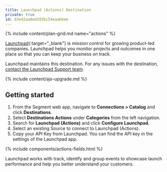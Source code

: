 ```yaml
---
title: Launchpad (Actions) Destination
private: true
id: 63e42aa0ed203bc54eaabbee
---
```



{% include content/plan-grid.md name="actions" %}

[Launchpad](https://www.launchpad.pm/?utm_source=segmentio&utm_medium=docs&utm_campaign=partners){:target="_blank"} is mission control for growing product-led companies. Launchpad helps you monitor projects and outcomes in one place so that you can keep your business on track.


Launchpad maintains this destination. For any issues with the destination, [contact the Launchpad Support team](mailto:support@launchpad.pm).


{% include content/ajs-upgrade.md %}


## Getting started

1. From the Segment web app, navigate to **Connections > Catalog** and click **Destinations**.
2. Select **Destinations Actions** under **Categories** from the left navigation.
3. Search for **Launchpad (Actions)** and click **Configure Launchpad**.
4. Select an existing Source to connect to Launchpad (Actions).
5. Copy your API Key from Launchpad. You can find the API key in the settings of the Launchpad app. 


{% include components/actions-fields.html %}


Launchpad works with track, identify and group events to showcase launch performance and help you better understand your customers.


